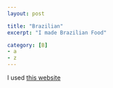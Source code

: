```yaml
---
layout: post

title: "Brazilian"
excerpt: "I made Brazilian Food"

category: [B]
- a
- z
---
```


I used [this website](https://www.dadcooksdinner.com/pressure-cooker-feijoada-brazilian-black-bean-and-meat-stew/)

